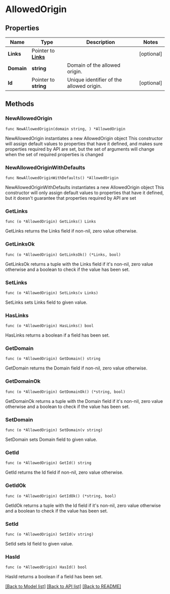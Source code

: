 # AllowedOrigin

## Properties

Name | Type | Description | Notes
------------ | ------------- | ------------- | -------------
**Links** | Pointer to [**Links**](Links.md) |  | [optional] 
**Domain** | **string** | Domain of the allowed origin. | 
**Id** | Pointer to **string** | Unique identifier of the allowed origin. | [optional] 

## Methods

### NewAllowedOrigin

`func NewAllowedOrigin(domain string, ) *AllowedOrigin`

NewAllowedOrigin instantiates a new AllowedOrigin object
This constructor will assign default values to properties that have it defined,
and makes sure properties required by API are set, but the set of arguments
will change when the set of required properties is changed

### NewAllowedOriginWithDefaults

`func NewAllowedOriginWithDefaults() *AllowedOrigin`

NewAllowedOriginWithDefaults instantiates a new AllowedOrigin object
This constructor will only assign default values to properties that have it defined,
but it doesn't guarantee that properties required by API are set

### GetLinks

`func (o *AllowedOrigin) GetLinks() Links`

GetLinks returns the Links field if non-nil, zero value otherwise.

### GetLinksOk

`func (o *AllowedOrigin) GetLinksOk() (*Links, bool)`

GetLinksOk returns a tuple with the Links field if it's non-nil, zero value otherwise
and a boolean to check if the value has been set.

### SetLinks

`func (o *AllowedOrigin) SetLinks(v Links)`

SetLinks sets Links field to given value.

### HasLinks

`func (o *AllowedOrigin) HasLinks() bool`

HasLinks returns a boolean if a field has been set.

### GetDomain

`func (o *AllowedOrigin) GetDomain() string`

GetDomain returns the Domain field if non-nil, zero value otherwise.

### GetDomainOk

`func (o *AllowedOrigin) GetDomainOk() (*string, bool)`

GetDomainOk returns a tuple with the Domain field if it's non-nil, zero value otherwise
and a boolean to check if the value has been set.

### SetDomain

`func (o *AllowedOrigin) SetDomain(v string)`

SetDomain sets Domain field to given value.


### GetId

`func (o *AllowedOrigin) GetId() string`

GetId returns the Id field if non-nil, zero value otherwise.

### GetIdOk

`func (o *AllowedOrigin) GetIdOk() (*string, bool)`

GetIdOk returns a tuple with the Id field if it's non-nil, zero value otherwise
and a boolean to check if the value has been set.

### SetId

`func (o *AllowedOrigin) SetId(v string)`

SetId sets Id field to given value.

### HasId

`func (o *AllowedOrigin) HasId() bool`

HasId returns a boolean if a field has been set.


[[Back to Model list]](../README.md#documentation-for-models) [[Back to API list]](../README.md#documentation-for-api-endpoints) [[Back to README]](../README.md)


